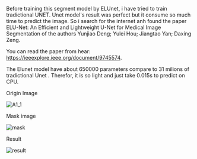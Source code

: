 Before training this segment model by ELUnet, i have tried to train tradictional UNET. Unet model's result was perfect but 
it consume so much time to predict the image. So i search for the internet anh found the paper ELU-Net: An Efficient and Lightweight U-Net for Medical Image Segmentation of the authors Yunjiao Deng; Yulei Hou; Jiangtao Yan; Daxing Zeng. 

You can read the paper from hear: https://ieeexplore.ieee.org/document/9745574.

The Elunet model have about 650000 parameters compare to 31 milions of tradictional Unet . Therefor, it is so light and just take 0.015s to predict on CPU. 

Origin Image

![A1_1](https://github.com/khanhdu1609/Orange-Segmentation/assets/141617409/597a1520-ffd3-469c-b7db-2a0c797e55c4)

Mask image

![mask](https://github.com/khanhdu1609/Orange-Segmentation/assets/141617409/3e7bba7f-c143-4ddf-9370-d4f4a4915ca0)

Result 

![result](https://github.com/khanhdu1609/Orange-Segmentation/assets/141617409/b69842b1-9ae4-4101-a084-3d76c853c1bd)
